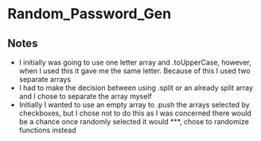 # Random_Password_Gen

## Notes

- I initially was going to use one letter array and .toUpperCase, however, when I used this it gave me the same letter. Because of this I used two separate arrays
- I had to make the decision between using .split or an already split array and I chose to separate the array myself
- Initially I wanted to use an empty array to .push the arrays selected by checkboxes, but I chose not to do this as I was concerned there would be a chance once randomly selected it would \*\*\*, chose to randomize functions instead
